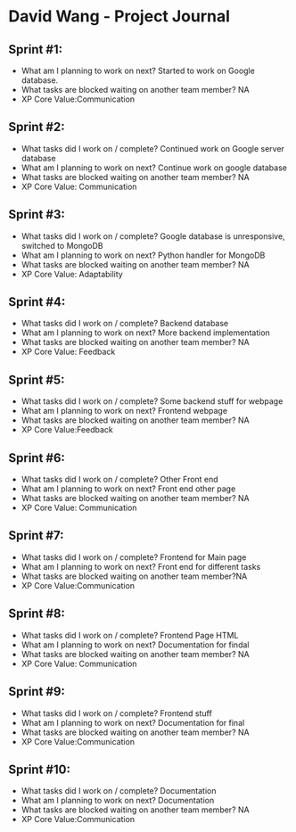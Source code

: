# David Wang - Project Journal
## Sprint #1:
* What am I planning to work on next? Started to work on Google database.
* What tasks are blocked waiting on another team member? NA
* XP Core Value:Communication
## Sprint #2:
* What tasks did I work on / complete? Continued work on Google server database
* What am I planning to work on next? Continue work on google database	
* What tasks are blocked waiting on another team member? NA
* XP Core Value: Communication
## Sprint #3:
* What tasks did I work on / complete? Google database is unresponsive, switched to MongoDB
* What am I planning to work on next? Python handler for MongoDB
* What tasks are blocked waiting on another team member? NA
* XP Core Value: Adaptability
## Sprint #4:
* What tasks did I work on / complete? Backend database
* What am I planning to work on next? More backend implementation
* What tasks are blocked waiting on another team member? NA
* XP Core Value: Feedback
## Sprint #5:
* What tasks did I work on / complete? Some backend stuff for webpage
* What am I planning to work on next? Frontend webpage
* What tasks are blocked waiting on another team member? NA
* XP Core Value:Feedback
## Sprint #6:
* What tasks did I work on / complete?  Other Front end
* What am I planning to work on next? Front end other page
* What tasks are blocked waiting on another team member? NA
* XP Core Value: Communication
## Sprint #7:
* What tasks did I work on / complete? Frontend for Main page
* What am I planning to work on next? Front end for different tasks
* What tasks are blocked waiting on another team member?NA
* XP Core Value:Communication
## Sprint #8:
* What tasks did I work on / complete? Frontend Page HTML
* What am I planning to work on next? Documentation for findal
* What tasks are blocked waiting on another team member? NA
* XP Core Value: Communication
## Sprint #9:
* What tasks did I work on / complete? Frontend stuff
* What am I planning to work on next? Documentation for final
* What tasks are blocked waiting on another team member? NA
* XP Core Value:Communication
## Sprint #10:
* What tasks did I work on / complete? Documentation
* What am I planning to work on next? Documentation
* What tasks are blocked waiting on another team member? NA
* XP Core Value:Communication
